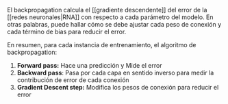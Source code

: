 El backpropagation calcula el [[gradiente descendente]] del error de la [[redes neuronales|RNA]] con respecto a cada parámetro del modelo. En otras palabras, puede hallar cómo se debe ajustar cada peso de conexión y cada término de bias para reducir el error.

En resumen, para cada instancia de entrenamiento, el algoritmo de backpropagation:
1. **Forward pass:** Hace una predicción y Mide el error
3. **Backward pass**: Pasa por cada capa en sentido inverso para medir la contribución de error de cada conexión
4. **Gradient Descent step:** Modifica los pesos de conexión para reducir el error